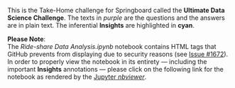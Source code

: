 This is the Take-Home challenge for Springboard called the **Ultimate Data Science Challenge**. The texts in *purple* are the questions and the answers are in plain text. The inferential **Insights** are highlighted in **cyan**.

**Please Note**:<br>
The *Ride-share Data Analysis.ipynb* notebook contains HTML tags that GitHub prevents from displaying due to security reasons (see [Issue #1672](https://github.com/BoostIO/Boostnote/issues/1672)). In order to properly view the notebook in its entirety — including the important **Insights** annotations — please click on the following link for the notebook as rendered by the [Jupyter *nbviewer*](https://nbviewer.jupyter.org/github/louiefb/data-science-challenges/blob/master/01%20-%20Ride-share%20User%20Retention/Ride-share%20Data%20Analysis.ipynb).
